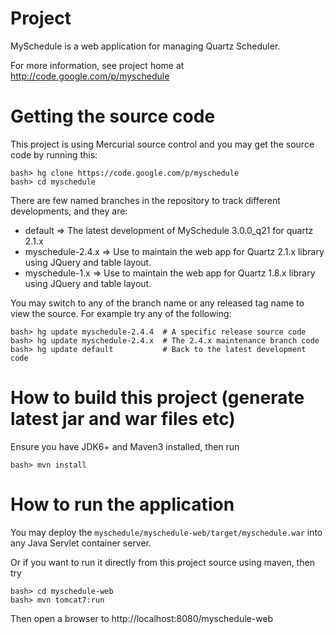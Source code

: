 # Project

MySchedule is a web application for managing Quartz Scheduler.

For more information, see project home at http://code.google.com/p/myschedule


# Getting the source code

This project is using Mercurial source control and you may get the source code by running this:

	bash> hg clone https://code.google.com/p/myschedule
	bash> cd myschedule

There are few named branches in the repository to track different developments, and they are:

* default => The latest development of MySchedule 3.0.0_q21 for quartz 2.1.x
* myschedule-2.4.x => Use to maintain the web app for Quartz 2.1.x library using JQuery and table layout.
* myschedule-1.x => Use to maintain the web app for Quartz 1.8.x library using JQuery and table layout.

You may switch to any of the branch name or any released tag name to view the source. For example try any of the
following:

	bash> hg update myschedule-2.4.4  # A specific release source code
	bash> hg update myschedule-2.4.x  # The 2.4.x maintenance branch code
	bash> hg update default           # Back to the latest development code
	

# How to build this project (generate latest jar and war files etc)

Ensure you have JDK6+ and Maven3 installed, then run

	bash> mvn install


# How to run the application

You may deploy the `myschedule/myschedule-web/target/myschedule.war` into any Java Servlet container server.

Or if you want to run it directly from this project source using maven, then try

	bash> cd myschedule-web
	bash> mvn tomcat7:run

Then open a browser to http://localhost:8080/myschedule-web
